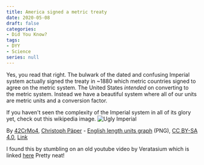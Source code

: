 ```yaml
---
title: America signed a metric treaty
date: 2020-05-08
draft: false
categories:
- Did You Know?
tags:
- DYY
- Science
series: null
---
```


Yes, you read that right. The bulwark of the dated and confusing Imperial system actually signed the treaty in ~1880 which metric countries signed to agree on the metric system. The United States *intended* on converting to the metric system. Instead we have a beautiful system where all of our units are metric units and a conversion factor.

If you haven't seen the complexity of the Imperial system in all of its glory yet, check out this wikipedia image.
![Ugly Imperial](https://upload.wikimedia.org/wikipedia/commons/thumb/9/9e/English_Length_Units_Graph.svg/1280px-English_Length_Units_Graph.svg.png)

By <a href="//commons.wikimedia.org/w/index.php?title=User:42CrMo4&amp;action=edit&amp;redlink=1" class="new" title="User:42CrMo4 (page does not exist)">42CrMo4</a>, <a href="//commons.wikimedia.org/wiki/User:Crissov" title="User:Crissov">Christoph Päper</a> - <a href="//commons.wikimedia.org/wiki/File:English_length_units_graph.png" title="File:English length units graph.png">English length units graph</a> (PNG), <a href="https://creativecommons.org/licenses/by-sa/4.0" title="Creative Commons Attribution-Share Alike 4.0">CC BY-SA 4.0</a>, <a href="https://commons.wikimedia.org/w/index.php?curid=61338012">Link</a>

I found this by stumbling on an old youtube video by Veratasium which is linked [here](https://www.youtube.com/watch?v=SmSJXC6_qQ8)
Pretty neat!
